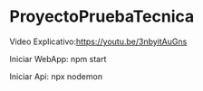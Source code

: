 # ProyectoPruebaTecnica


Video Explicativo:https://youtu.be/3nbyitAuGns

Iniciar WebApp: npm start

Iniciar Api: npx nodemon

